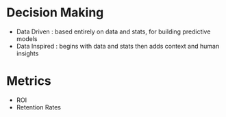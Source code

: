 # Decision Making

- Data Driven : based entirely on data and stats, for building predictive models
- Data Inspired : begins with data and stats then adds context and human insights

# Metrics

- ROI
- Retention Rates
